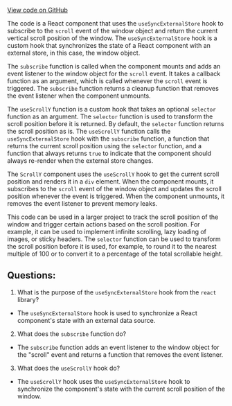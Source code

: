 [View code on GitHub](https://github.com/ldarren/rhook-doc/gist/useSyncExternalStore.jsx)

The code is a React component that uses the `useSyncExternalStore` hook to subscribe to the `scroll` event of the window object and return the current vertical scroll position of the window. The `useSyncExternalStore` hook is a custom hook that synchronizes the state of a React component with an external store, in this case, the window object. 

The `subscribe` function is called when the component mounts and adds an event listener to the window object for the `scroll` event. It takes a callback function as an argument, which is called whenever the `scroll` event is triggered. The `subscribe` function returns a cleanup function that removes the event listener when the component unmounts.

The `useScrollY` function is a custom hook that takes an optional `selector` function as an argument. The `selector` function is used to transform the scroll position before it is returned. By default, the `selector` function returns the scroll position as is. The `useScrollY` function calls the `useSyncExternalStore` hook with the `subscribe` function, a function that returns the current scroll position using the `selector` function, and a function that always returns `true` to indicate that the component should always re-render when the external store changes.

The `ScrollY` component uses the `useScrollY` hook to get the current scroll position and renders it in a `div` element. When the component mounts, it subscribes to the `scroll` event of the window object and updates the scroll position whenever the event is triggered. When the component unmounts, it removes the event listener to prevent memory leaks.

This code can be used in a larger project to track the scroll position of the window and trigger certain actions based on the scroll position. For example, it can be used to implement infinite scrolling, lazy loading of images, or sticky headers. The `selector` function can be used to transform the scroll position before it is used, for example, to round it to the nearest multiple of 100 or to convert it to a percentage of the total scrollable height.
## Questions: 
 1. What is the purpose of the `useSyncExternalStore` hook from the `react` library?
- The `useSyncExternalStore` hook is used to synchronize a React component's state with an external data source.

2. What does the `subscribe` function do?
- The `subscribe` function adds an event listener to the window object for the "scroll" event and returns a function that removes the event listener.

3. What does the `useScrollY` hook do?
- The `useScrollY` hook uses the `useSyncExternalStore` hook to synchronize the component's state with the current scroll position of the window.